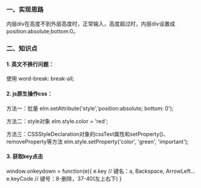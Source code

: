 ### 一、实现思路

内层div在高度不到外层高度时，正常输入，高度超过时，内层div设置成position:absolute;bottom:0。

### 二、知识点

#### 1. 英文不换行问题：
使用 word-break: break-all;

#### 2. js原生操作css：
方法一：批量
elm.setAttribute('style','position:absolute; bottom: 0');

方法二：style对象
elm.style.color = 'red';

方法三：CSSStyleDeclaration对象的cssText属性和setProperty()、removeProperty等方法
elm.style.setProperty('color', 'green', 'important');

#### 3. 获取key点击
window.onkeydown = function(e){
	e.key // 键名：a, Backspace, ArrowLeft...
	e.keyCode // 键号：8-删除，37-40(左上右下)
}